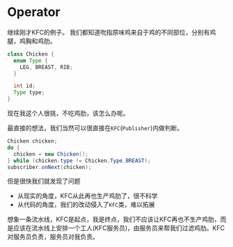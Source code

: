 # Operator

继续刚才KFC的例子。
我们都知道吮指原味鸡来自于鸡的不同部位，分别有鸡腿，鸡胸和鸡肋。

```java
class Chicken {
  enum Type {
    LEG, BREAST, RIB;
  }

  int id;
  Type type;
}
```

现在我这个人很挑，不吃鸡肋，该怎么办呢。

最直接的想法，我们当然可以很直接在`KFC`(`Publisher`)内做判断。

```java
Chicken chicken;
do {
  chicken = new Chicken();
} while (chicken.type != Chicken.Type.BREAST);
subscriber.onNext(chicken);
```

但是很快我们就发现了问题
- 从现实的角度，KFC从此再也生产鸡肋了，很不科学
- 从代码的角度，我们的改动侵入了`KFC`类，难以拓展

想象一条流水线，KFC是起点，我是终点，我们不应该让KFC再也不生产鸡肋，而是应该在流水线上安排一个工人(KFC服务员)，由服务员来帮我们过滤鸡肋。KFC对服务员负责，服务员对我负责。

```java

```
